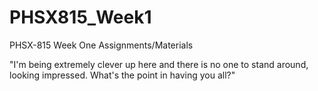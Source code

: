 # PHSX815_Week1
PHSX-815 Week One Assignments/Materials

"I'm being extremely clever up here and there is no one to stand around, looking impressed. What's the point in having you all?"
